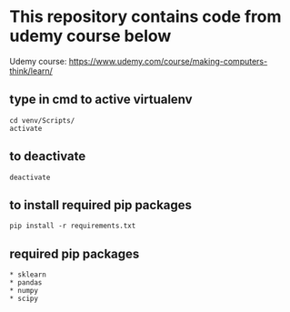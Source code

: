 # This repository contains code from udemy course below
Udemy course: https://www.udemy.com/course/making-computers-think/learn/


## type in cmd to active virtualenv
```
cd venv/Scripts/
activate
```

## to deactivate
```
deactivate
```

## to install required pip packages
```
pip install -r requirements.txt
```

## required pip packages
```
* sklearn
* pandas
* numpy
* scipy
```